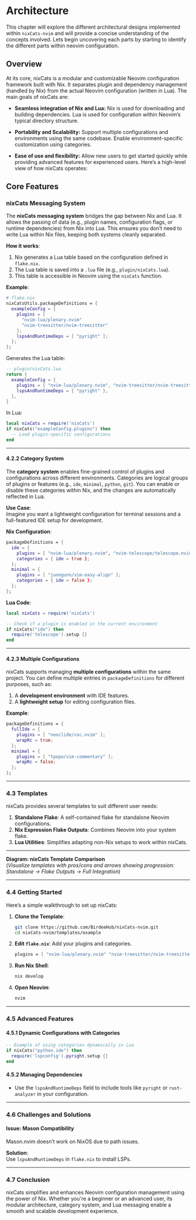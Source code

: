 # Architecture

This chapter will explore the different architectural designs implemented within `nixCats-nvim` and will provide a concise understanding of the concepts involved. Lets begin uncovering each parts by starting to identify the different parts within neovim configuration.

## Overview

At its core, nixCats is a modular and customizable Neovim configuration framework built with Nix. It separates plugin and dependency management (handled by Nix) from the actual Neovim configuration (written in Lua). The main goals of nixCats are:
- **Seamless integration of Nix and Lua:**
        Nix is used for downloading and building dependencies.
        Lua is used for configuration within Neovim’s typical directory structure.

- **Portability and Scalability:**
        Support multiple configurations and environments using the same codebase.
        Enable environment-specific customization using categories.

- **Ease of use and flexibility:**
        Allow new users to get started quickly while providing advanced features for experienced users.
Here’s a high-level view of how nixCats operates:

## Core Features
### nixCats Messaging System

The **nixCats messaging system** bridges the gap between Nix and Lua. It allows the passing of data (e.g., plugin names, configuration flags, or runtime dependencies) from Nix into Lua. This ensures you don’t need to write Lua within Nix files, keeping both systems cleanly separated.

**How it works**:  
1. Nix generates a Lua table based on the configuration defined in `flake.nix`.  
2. The Lua table is saved into a `.lua` file (e.g., `plugin/nixCats.lua`).  
3. This table is accessible in Neovim using the `nixCats` function.

**Example**:  

```nix
# flake.nix
nixCatsUtils.packageDefinitions = {
  exampleConfig = {
    plugins = [
      "nvim-lua/plenary.nvim" 
      "nvim-treesitter/nvim-treesitter"
    ];
    lspsAndRuntimeDeps = [ "pyright" ];
  };
};
```

Generates the Lua table:

```lua
-- plugin/nixCats.lua
return {
  exampleConfig = {
    plugins = { "nvim-lua/plenary.nvim", "nvim-treesitter/nvim-treesitter" },
    lspsAndRuntimeDeps = { "pyright" },
  },
}
```

In Lua:

```lua
local nixCats = require('nixCats')
if nixCats("exampleConfig.plugins") then
  -- Load plugin-specific configurations
end
```

---

#### 4.2.2 Category System

The **category system** enables fine-grained control of plugins and configurations across different environments. Categories are logical groups of plugins or features (e.g., `ide`, `minimal`, `python`, `git`). You can enable or disable these categories within Nix, and the changes are automatically reflected in Lua.

**Use Case**:  
Imagine you want a lightweight configuration for terminal sessions and a full-featured IDE setup for development.

**Nix Configuration**:

```nix
packageDefinitions = {
  ide = {
    plugins = [ "nvim-lua/plenary.nvim", "nvim-telescope/telescope.nvim" ];
    categories = { ide = true };
  };
  minimal = {
    plugins = [ "junegunn/vim-easy-align" ];
    categories = { ide = false };
  };
};
```

**Lua Code**:

```lua
local nixCats = require('nixCats')

-- Check if a plugin is enabled in the current environment
if nixCats("ide") then
  require('telescope').setup {}
end
```

---

#### 4.2.3 Multiple Configurations

nixCats supports managing **multiple configurations** within the same project. You can define multiple entries in `packageDefinitions` for different purposes, such as:

1. A **development environment** with IDE features.
2. A **lightweight setup** for editing configuration files.

**Example**:

```nix
packageDefinitions = {
  fullIde = {
    plugins = [ "neoclide/coc.nvim" ];
    wrapRc = true;
  };
  minimal = {
    plugins = [ "tpope/vim-commentary" ];
    wrapRc = false;
  };
};
```

---

### 4.3 **Templates**

nixCats provides several templates to suit different user needs:

1. **Standalone Flake**: A self-contained flake for standalone Neovim configurations.
2. **Nix Expression Flake Outputs**: Combines Neovim into your system flake.
3. **Lua Utilities**: Simplifies adapting non-Nix setups to work within nixCats.

---

**Diagram: nixCats Template Comparison**  
(*Visualize templates with pros/cons and arrows showing progression: Standalone → Flake Outputs → Full Integration*)

---

### 4.4 **Getting Started**

Here’s a simple walkthrough to set up nixCats:

1. **Clone the Template**:

   ```bash
   git clone https://github.com/BirdeeHub/nixCats-nvim.git
   cd nixCats-nvim/templates/example
   ```

2. **Edit `flake.nix`**:
   Add your plugins and categories.

   ```nix
   plugins = [ "nvim-lua/plenary.nvim" "nvim-treesitter/nvim-treesitter" ];
   ```

3. **Run Nix Shell**:
   ```bash
   nix develop
   ```

4. **Open Neovim**:
   ```bash
   nvim
   ```

---

### 4.5 **Advanced Features**

#### 4.5.1 Dynamic Configurations with Categories

```lua
-- Example of using categories dynamically in Lua
if nixCats("python.ide") then
  require('lspconfig').pyright.setup {}
end
```

#### 4.5.2 Managing Dependencies  

- Use the `lspsAndRuntimeDeps` field to include tools like `pyright` or `rust-analyzer` in your configuration.

---

### 4.6 **Challenges and Solutions**

#### Issue: Mason Compatibility  
Mason.nvim doesn’t work on NixOS due to path issues.

**Solution**:  
Use `lspsAndRuntimeDeps` in `flake.nix` to install LSPs.

---

### 4.7 **Conclusion**

nixCats simplifies and enhances Neovim configuration management using the power of Nix. Whether you're a beginner or an advanced user, its modular architecture, category system, and Lua messaging enable a smooth and scalable development experience.

